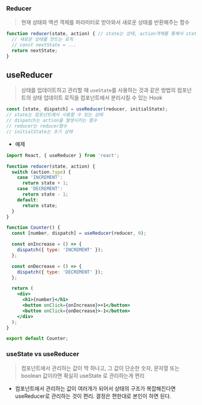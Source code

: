 ### Reducer
> 현재 상태와 액션 객체를 파라미터로 받아와서 새로운 상태를 반환해주는 함수
```jsx
function reducer(state, action) { // state는 상태, action객체를 통해서 state에 변화를 준다.
  // 새로운 상태를 만드는 로직
  // const nextState = ...
  return nextState;
}
```
## useReducer
> 상태를 업데이트하고 관리할 때 ```useState```를 사용하는 것과 같은 방법의 컴포넌트의 상태 업데이트 로직을 컴포넌트에서 분리시킬 수 있는 Hook
```jsx
const [state, dispatch] = useReducer(reducer, initialState);
// state는 컴포넌트에서 사용할 수 있는 상태
// dispatch는 action을 발생시키는 함수
// reducer는 reducer함수
// initialState는 초기 상태
```

- 예제 
```jsx  
import React, { useReducer } from 'react';

function reducer(state, action) {
  switch (action.type) {
    case 'INCREMENT':
      return state + 1;
    case 'DECREMENT':
      return state - 1;
    default:
      return state;
  }
}

function Counter() {
  const [number, dispatch] = useReducer(reducer, 0);

  const onIncrease = () => {
    dispatch({ type: 'INCREMENT' });
  };

  const onDecrease = () => {
    dispatch({ type: 'DECREMENT' });
  };

  return (
    <div>
      <h1>{number}</h1>
      <button onClick={onIncrease}>+1</button>
      <button onClick={onDecrease}>-1</button>
    </div>
  );
}

export default Counter;
```
### useState vs useReducer
> 컴포넌트에서 관리하는 값이 딱 하나고, 그 값이 단순한 숫자, 문자열 또는 boolean 값이라면 확실히 useState 로 관리하는게 편리
- 컴포넌트에서 관리하는 값이 여러개가 되어서 상태의 구조가 복잡해진다면 useReducer로 관리하는 것이 편리. 결정은 편한대로 본인이 하면 된다.

